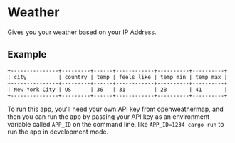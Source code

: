 # Weather

Gives you your weather based on your IP Address.

## Example

```
+---------------+---------+------+------------+----------+----------+
| city          | country | temp | feels_like | temp_min | temp_max |
+---------------+---------+------+------------+----------+----------+
| New York City | US      | 36   | 31         | 28       | 41       |
+---------------+---------+------+------------+----------+----------+
```

To run this app, you'll need your own API key from openweathermap, and
then you can run the app by passing your API key as an environment
variable called `APP_ID` on the command line, like `APP_ID=1234 cargo run` to run the app in development mode.
